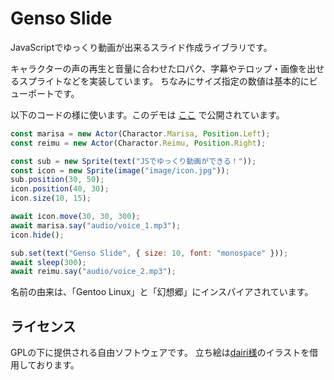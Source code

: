 # Genso Slide
JavaScriptでゆっくり動画が出来るスライド作成ライブラリです。

キャラクターの声の再生と音量に合わせた口パク、字幕やテロップ・画像を出せるスプライトなどを実装しています。
ちなみにサイズ指定の数値は基本的にビューポートです。

以下のコードの様に使います。このデモは [ここ](https://kajizukataichi.github.io/genso-slide/test) で公開されています。
```javascript
const marisa = new Actor(Charactor.Marisa, Position.Left);
const reimu = new Actor(Charactor.Reimu, Position.Right);

const sub = new Sprite(text("JSでゆっくり動画ができる！"));
const icon = new Sprite(image("image/icon.jpg"));
sub.position(30, 50);
icon.position(40, 30);
icon.size(10, 15);

await icon.move(30, 30, 300);
await marisa.say("audio/voice_1.mp3");
icon.hide();

sub.set(text("Genso Slide", { size: 10, font: "monospace" }));
await sleep(300);
await reimu.say("audio/voice_2.mp3");
```

名前の由来は、「Gentoo Linux」と「幻想郷」にインスパイアされています。

## ライセンス
GPLの下に提供される自由ソフトウェアです。
立ち絵は[dairi様](https://www.pixiv.net/users/4920496)のイラストを借用しております。
